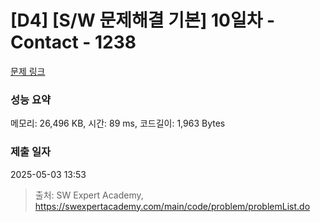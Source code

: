 # [D4] [S/W 문제해결 기본] 10일차 - Contact - 1238 

[문제 링크](https://swexpertacademy.com/main/code/problem/problemDetail.do?contestProbId=AV15B1cKAKwCFAYD) 

### 성능 요약

메모리: 26,496 KB, 시간: 89 ms, 코드길이: 1,963 Bytes

### 제출 일자

2025-05-03 13:53



> 출처: SW Expert Academy, https://swexpertacademy.com/main/code/problem/problemList.do